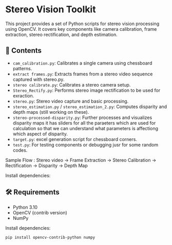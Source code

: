 # Stereo Vision Toolkit

This project provides a set of Python scripts for stereo vision processing using OpenCV. It covers key components like camera calibration, frame extraction, stereo rectification, and depth estimation.

## 📁 Contents

- `cam_calibration.py`: Calibrates a single camera using chessboard patterns.
- `extract frames.py`: Extracts frames from a stereo video sequence captured with stereo.py.
- `stereo calibrate.py`: Calibrates a stereo camera setup.
- `Stereo_Rectify.py`: Performs stereo image rectification to be used for exraction.
- `stereo.py`: Stereo video capture and basic processing.
- `stereo_estimation.py` / `stereo_estimation_2.py`: Computes disparity and depth maps (still working on these).
- `stereo-processed-disparity.py`: Further processes and visualizes disparity maps it has sliders for all the paraeters which are used for calculation so that we can understand what parameters is affectiong which aspect of disparity.
- `target.py`: excel generation script for chessboard corners.
- `test.py`: For testing components or debugging jusr for some random codes.


Sample Flow :
Stereo video → Frame Extraction → Stereo Calibration → Rectification → Disparity → Depth Map

Install dependencies:
## 🛠 Requirements

- Python 3.10
- OpenCV (contrib version)
- NumPy

Install dependencies:

```bash
pip install opencv-contrib-python numpy








